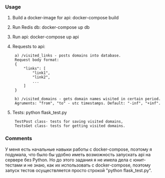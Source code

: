 ### Usage

1) Build a docker-image for api: docker-compose build
2) Run Redis db: docker-compose up db
3) Run api: docker-compose up api
4) Requests to api:

        a) /visited_links - posts domains into database. 
        Request body format: 
        {
            "links": [
                "link1",
                "link2",
                ...
            ]
        }

        b) /visited_domains - gets domain names wisited in certain period.
        Agruments: "from", "to" - utc timestamps. Default: "-inf", "+inf".

5) Tests: python flask_test.py

        TestPost class- tests for saving visited domains,
        TestsGet class- tests for getting visited domains.


### Comments
У меня есть начальные навыки работы с docker-compose, поэтому я подумала, что было бы удобно иметь возможность запускать api на сервере без Python. 
Но до этого задания я не имела дела с юнит-тестами и не знаю, как их использовать с docker-compose, поэтому запуск тестов осуществляется просто строкой "python flask_test.py".
    
